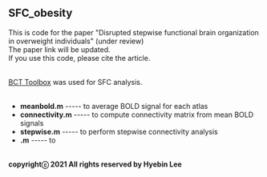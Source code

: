 ## SFC_obesity ##
This is code for the paper "Disrupted stepwise functional brain organization in overweight individuals" (under review)<br />
The paper link will be updated.<br />
If you use this code, please cite the article.<br /><br />

[BCT Toolbox](https://sites.google.com/site/bctnet/) was used for SFC analysis.<br /><br />

- **meanbold.m**        -----  to average BOLD signal for each atlas<br />
- **connectivity.m**    -----  to compute connectivity matrix from mean BOLD signals<br />
- **stepwise.m**        -----  to perform stepwise connectivity analysis<br />
- **.m**              -----  to<br /><br />

**copyrightⓒ 2021 All rights reserved by Hyebin Lee<br /><br />**
